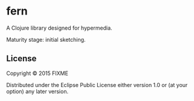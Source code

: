 # fern

A Clojure library designed for hypermedia.

Maturity stage: initial sketching.

## License

Copyright © 2015 FIXME

Distributed under the Eclipse Public License either version 1.0 or (at
your option) any later version.
